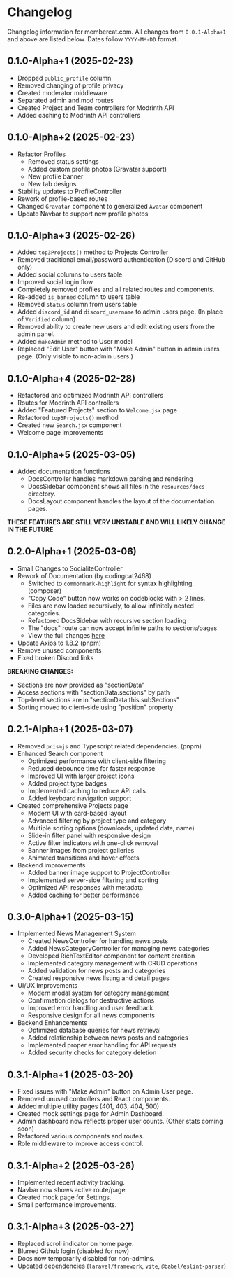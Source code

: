# Changelog

Changelog information for membercat.com. All changes from `0.0.1-Alpha+1` and above are listed below. Dates follow `YYYY-MM-DD` format.

## 0.1.0-Alpha+1 (2025-02-23)

-   Dropped `public_profile` column
-   Removed changing of profile privacy
-   Created moderator middleware
-   Separated admin and mod routes
-   Created Project and Team controllers for Modrinth API
-   Added caching to Modrinth API controllers

## 0.1.0-Alpha+2 (2025-02-23)

-   Refactor Profiles
    -   Removed status settings
    -   Added custom profile photos (Gravatar support)
    -   New profile banner
    -   New tab designs
-   Stability updates to ProfileController
-   Rework of profile-based routes
-   Changed `Gravatar` component to generalized `Avatar` component
-   Update Navbar to support new profile photos

## 0.1.0-Alpha+3 (2025-02-26)

-   Added `top3Projects()` method to Projects Controller
-   Removed traditional email/password authentication (Discord and GitHub only)
-   Added social columns to users table
-   Improved social login flow
-   Completely removed profiles and all related routes and components.
-   Re-added `is_banned` column to users table
-   Removed `status` column from users table
-   Added `discord_id` and `discord_username` to admin users page. (In place of `Verified` column)
-   Removed ability to create new users and edit existing users from the admin panel.
-   Added `makeAdmin` method to User model
-   Replaced "Edit User" button with "Make Admin" button in admin users page. (Only visible to non-admin users.)

## 0.1.0-Alpha+4 (2025-02-28)

-   Refactored and optimized Modrinth API controllers
-   Routes for Modrinth API controllers
-   Added "Featured Projects" section to `Welcome.jsx` page
-   Refactored `top3Projects()` method
-   Created new `Search.jsx` component
-   Welcome page improvements

## 0.1.0-Alpha+5 (2025-03-05)

-   Added documentation functions
    -   DocsController handles markdown parsing and rendering
    -   DocsSidebar component shows all files in the `resources/docs` directory.
    -   DocsLayout component handles the layout of the documentation pages.

**THESE FEATURES ARE STILL VERY UNSTABLE AND WILL LIKELY CHANGE IN THE FUTURE**

## 0.2.0-Alpha+1 (2025-03-06)

-   Small Changes to SocialiteController
-   Rework of Documentation (by codingcat2468)
    -   Switched to `commonmark-highlight` for syntax highlighting. (composer)
    -   "Copy Code" button now works on codeblocks with > 2 lines.
    -   Files are now loaded recursively, to allow infinitely nested categories.
    -   Refactored DocsSidebar with recursive section loading
    -   The "docs" route can now accept infinite paths to sections/pages
    -   View the full changes [here](https://github.com/Membercat-Studios/membercat.com/pull/1)
-   Update Axios to 1.8.2 (pnpm)
-   Remove unused components
-   Fixed broken Discord links

**BREAKING CHANGES:**

-   Sections are now provided as "sectionData"
-   Access sections with "sectionData.sections" by path
-   Top-level sections are in "sectionData.this.subSections"
-   Sorting moved to client-side using "position" property

## 0.2.1-Alpha+1 (2025-03-07)

-   Removed `prismjs` and Typescript related dependencies. (pnpm)
-   Enhanced Search component
    -   Optimized performance with client-side filtering
    -   Reduced debounce time for faster response
    -   Improved UI with larger project icons
    -   Added project type badges
    -   Implemented caching to reduce API calls
    -   Added keyboard navigation support
-   Created comprehensive Projects page
    -   Modern UI with card-based layout
    -   Advanced filtering by project type and category
    -   Multiple sorting options (downloads, updated date, name)
    -   Slide-in filter panel with responsive design
    -   Active filter indicators with one-click removal
    -   Banner images from project galleries
    -   Animated transitions and hover effects
-   Backend improvements
    -   Added banner image support to ProjectController
    -   Implemented server-side filtering and sorting
    -   Optimized API responses with metadata
    -   Added caching for better performance

## 0.3.0-Alpha+1 (2025-03-15)

-   Implemented News Management System
    -   Created NewsController for handling news posts
    -   Added NewsCategoryController for managing news categories
    -   Developed RichTextEditor component for content creation
    -   Implemented category management with CRUD operations
    -   Added validation for news posts and categories
    -   Created responsive news listing and detail pages
-   UI/UX Improvements
    -   Modern modal system for category management
    -   Confirmation dialogs for destructive actions
    -   Improved error handling and user feedback
    -   Responsive design for all news components
-   Backend Enhancements
    -   Optimized database queries for news retrieval
    -   Added relationship between news posts and categories
    -   Implemented proper error handling for API requests
    -   Added security checks for category deletion

## 0.3.1-Alpha+1 (2025-03-20)

-   Fixed issues with "Make Admin" button on Admin User page.
-   Removed unused controllers and React components.
-   Added multiple utility pages (401, 403, 404, 500)
-   Created mock settings page for Admin Dashboard.
-   Admin dashboard now reflects proper user counts. (Other stats coming soon)
-   Refactored various components and routes.
-   Role middleware to improve access control.

## 0.3.1-Alpha+2 (2025-03-26)

-   Implemented recent activity tracking.
-   Navbar now shows active route/page.
-   Created mock page for Settings.
-   Small performance improvements.

## 0.3.1-Alpha+3 (2025-03-27)

-   Replaced scroll indicator on home page.
-   Blurred Github login (disabled for now)
-   Docs now temporarily disabled for non-admins.
-   Updated dependencies (`laravel/framework`, `vite`, `@babel/eslint-parser`)
